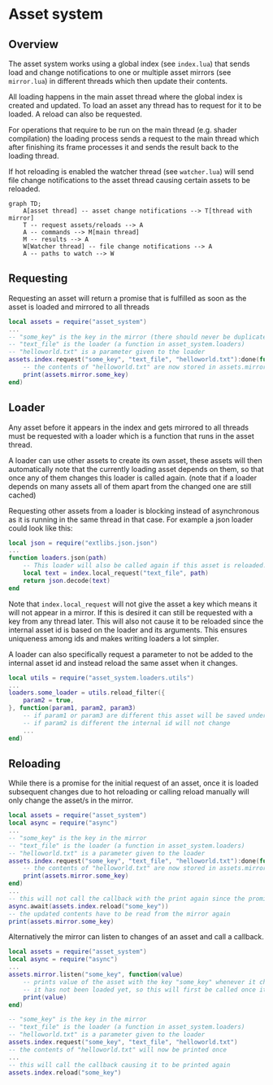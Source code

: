 # Asset system
## Overview
The asset system works using a global index (see `index.lua`) that sends load and change notifications to one or multiple asset mirrors (see `mirror.lua`) in different threads which then update their contents.

All loading happens in the main asset thread where the global index is created and updated. To load an asset any thread has to request for it to be loaded. A reload can also be requested.

For operations that require to be run on the main thread (e.g. shader compilation) the loading process sends a request to the main thread which after finishing its frame processes it and sends the result back to the loading thread.

If hot reloading is enabled the watcher thread (see `watcher.lua`) will send file change notifications to the asset thread causing certain assets to be reloaded.

```mermaid
graph TD;
    A[asset thread] -- asset change notifications --> T[thread with mirror]
    T -- request assets/reloads --> A
    A -- commands --> M[main thread]
    M -- results --> A
    W[Watcher thread] -- file change notifications --> A
    A -- paths to watch --> W
```

## Requesting
Requesting an asset will return a promise that is fulfilled as soon as the asset is loaded and mirrored to all threads
```lua
local assets = require("asset_system")
...
-- "some_key" is the key in the mirror (there should never be duplicates!)
-- "text_file" is the loader (a function in asset_system.loaders)
-- "helloworld.txt" is a parameter given to the loader
assets.index.request("some_key", "text_file", "helloworld.txt"):done(function()
    -- the contents of "helloworld.txt" are now stored in assets.mirror.some_key
    print(assets.mirror.some_key)
end)
```

## Loader
Any asset before it appears in the index and gets mirrored to all threads must be requested with a loader which is a function that runs in the asset thread.

A loader can use other assets to create its own asset, these assets will then automatically note that the currently loading asset depends on them, so that once any of them changes this loader is called again. (note that if a loader depends on many assets all of them apart from the changed one are still cached)

Requesting other assets from a loader is blocking instead of asynchronous as it is running in the same thread in that case.
For example a json loader could look like this:
```lua
local json = require("extlibs.json.json")
...
function loaders.json(path)
    -- This loader will also be called again if this asset is reloaded.
    local text = index.local_request("text_file", path)
    return json.decode(text)
end
```
Note that `index.local_request` will not give the asset a key which means it will not appear in a mirror. If this is desired it can still be requested with a key from any thread later. This will also not cause it to be reloaded since the internal asset id is based on the loader and its arguments. This ensures uniqueness among ids and makes writing loaders a lot simpler.

A loader can also specifically request a parameter to not be added to the internal asset id and instead reload the same asset when it changes.
```lua
local utils = require("asset_system.loaders.utils")
...
loaders.some_loader = utils.reload_filter({
    param2 = true,
}, function(param1, param2, param3)
    -- if param1 or param3 are different this asset will be saved under a new internal id
    -- if param2 is different the internal id will not change
    ...
end)
```

## Reloading
While there is a promise for the initial request of an asset, once it is loaded subsequent changes due to hot reloading or calling reload manually will only change the asset/s in the mirror.
```lua
local assets = require("asset_system")
local async = require("async")
...
-- "some_key" is the key in the mirror
-- "text_file" is the loader (a function in asset_system.loaders)
-- "helloworld.txt" is a parameter given to the loader
assets.index.request("some_key", "text_file", "helloworld.txt"):done(function()
    -- the contents of "helloworld.txt" are now stored in assets.mirror.some_key
    print(assets.mirror.some_key)
end)
...
-- this will not call the callback with the print again since the promise is already done
async.await(assets.index.reload("some_key"))
-- the updated contents have to be read from the mirror again
print(assets.mirror.some_key)
```
Alternatively the mirror can listen to changes of an asset and call a callback.
```lua
local assets = require("asset_system")
local async = require("async")
...
assets.mirror.listen("some_key", function(value)
    -- prints value of the asset with the key "some_key" whenever it changes
    -- it has not been loaded yet, so this will first be called once it is loaded
    print(value)
end)

-- "some_key" is the key in the mirror
-- "text_file" is the loader (a function in asset_system.loaders)
-- "helloworld.txt" is a parameter given to the loader
assets.index.request("some_key", "text_file", "helloworld.txt")
-- the contents of "helloworld.txt" will now be printed once
...
-- this will call the callback causing it to be printed again
assets.index.reload("some_key")
```
